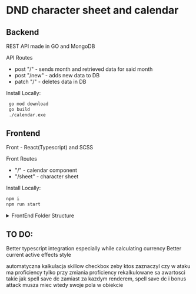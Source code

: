 # DND character sheet and calendar

## Backend

REST API made in GO and MongoDB

API Routes
- post "/" - sends month and retrieved data for said month 
- post "/new" - adds new data to DB
- patch "/" - deletes data in DB

Install Locally: 

```sh
 go mod download
 go build
 ./calendar.exe
```

## Frontend

Front - React(Typescript) and SCSS

Front Routes
- "/" - calendar component
- "/sheet" - character sheet

Install Locally:

```sh
npm i
npm run start
```

<details><summary>FrontEnd Folder Structure</summary>
<p>CLI command: tree /F >tree.txt</p>

```
.
│   App.tsx
│   index.tsx
│   react-app-env.d.ts
│   serviceWorker.ts
├───assets
│       GitHub-Mark-64px.png
│       icons8-trash.svg
│       index.css
│       Roboto-Light.ttf
│       UI_icon_expand.svg
├───Calendar
│   │   Calendar.scss
│   │   Calendar.tsx
│   │   index.ts
│   ├───Footer
│   │       index.tsx
│   ├───Month
│   │       Days.tsx
│   │       index.tsx
│   └───Players
│           index.tsx
├───CharacterSheet
│   │   CharacterSheet.scss
│   │   CharacterSheet.tsx
│   │   CurrentComponent.tsx
│   │   index.ts
│   ├───Attacks
│   │       AddAttack.tsx
│   │       index.tsx
│   │       styles.scss
│   ├───Equipment
│   │       AddEquipment.tsx
│   │       index.tsx
│   │       styles.scss
│   ├───QuickAccess
│   │       ChangeUserAndData.tsx
│   │       index.tsx
│   │       styles.scss
│   ├───SavingThrows
│   │       index.tsx
│   │       styles.scss
│   │       ThrowsValues.tsx
│   ├───Skills
│   │       index.tsx
│   │       styles.scss
│   ├───Stats
│   │       index.tsx
│   │       styles.scss
│   ├───Story
│   │       index.tsx
│   │       styles.scss
│   └───TopDisplay
│           index.tsx
│           styles.scss
├───components
│       InputField.tsx
│       InputNumber.tsx
│       NumberSelect.tsx
│       StatButtons.tsx
│       TextAreaField.tsx
├───context
│   └───Character
│           index.tsx
│           reducer.ts
├───hooks
│   └───useCalendar
│           index.ts
├───Services
│   ├───CharacterMethods
│   │       index.ts
│   ├───FetchAPI
│   │       index.ts
│   └───History
│           index.ts
├───tests
│       App.test.tsx
│       setupTests.ts
└───ts
        interfaces.ts
```           
</P>
</details>

## TO DO:
Better typescript integration especially while calculating currency
Better current active effects style

automatyczna kalkulacja skillow
checkbox zeby ktos zaznaczyl czy w ataku ma proficiency
tylko przy zmiania proficiency rekalkulowane sa awartosci takie jak spell save dc zamiast za kazdym renderem, spell save dc i bonus attack musza miec wtedy swoje pola w obiekcie